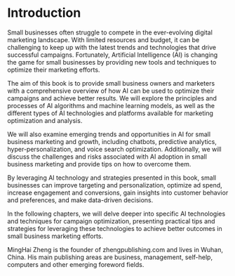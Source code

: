 # Introduction

Small businesses often struggle to compete in the ever-evolving digital marketing landscape. With limited resources and budget, it can be challenging to keep up with the latest trends and technologies that drive successful campaigns. Fortunately, Artificial Intelligence (AI) is changing the game for small businesses by providing new tools and techniques to optimize their marketing efforts.

The aim of this book is to provide small business owners and marketers with a comprehensive overview of how AI can be used to optimize their campaigns and achieve better results. We will explore the principles and processes of AI algorithms and machine learning models, as well as the different types of AI technologies and platforms available for marketing optimization and analysis.

We will also examine emerging trends and opportunities in AI for small business marketing and growth, including chatbots, predictive analytics, hyper-personalization, and voice search optimization. Additionally, we will discuss the challenges and risks associated with AI adoption in small business marketing and provide tips on how to overcome them.

By leveraging AI technology and strategies presented in this book, small businesses can improve targeting and personalization, optimize ad spend, increase engagement and conversions, gain insights into customer behavior and preferences, and make data-driven decisions.

In the following chapters, we will delve deeper into specific AI technologies and techniques for campaign optimization, presenting practical tips and strategies for leveraging these technologies to achieve better outcomes in small business marketing efforts.

MingHai Zheng is the founder of zhengpublishing.com and lives in Wuhan, China. His main publishing areas are business, management, self-help, computers and other emerging foreword fields.

